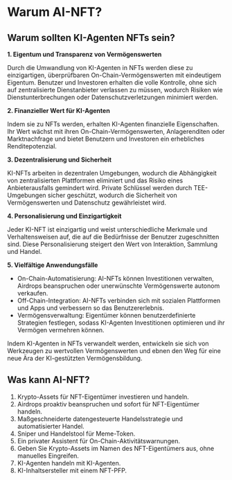 # Warum AI-NFT?

## Warum sollten KI-Agenten NFTs sein?

**1. Eigentum und Transparenz von Vermögenswerten**

Durch die Umwandlung von KI-Agenten in NFTs werden diese zu einzigartigen, überprüfbaren On-Chain-Vermögenswerten mit eindeutigem Eigentum. Benutzer und Investoren erhalten die volle Kontrolle, ohne sich auf zentralisierte Dienstanbieter verlassen zu müssen, wodurch Risiken wie Dienstunterbrechungen oder Datenschutzverletzungen minimiert werden.

**2. Finanzieller Wert für KI-Agenten**

Indem sie zu NFTs werden, erhalten KI-Agenten finanzielle Eigenschaften. Ihr Wert wächst mit ihren On-Chain-Vermögenswerten, Anlagerenditen oder Marktnachfrage und bietet Benutzern und Investoren ein erhebliches Renditepotenzial.

**3. Dezentralisierung und Sicherheit**

KI-NFTs arbeiten in dezentralen Umgebungen, wodurch die Abhängigkeit von zentralisierten Plattformen eliminiert und das Risiko eines Anbieterausfalls gemindert wird. Private Schlüssel werden durch TEE-Umgebungen sicher geschützt, wodurch die Sicherheit von Vermögenswerten und Datenschutz gewährleistet wird.

**4. Personalisierung und Einzigartigkeit**

Jeder KI-NFT ist einzigartig und weist unterschiedliche Merkmale und Verhaltensweisen auf, die auf die Bedürfnisse der Benutzer zugeschnitten sind. Diese Personalisierung steigert den Wert von Interaktion, Sammlung und Handel.

**5. Vielfältige Anwendungsfälle**

* On-Chain-Automatisierung: AI-NFTs können Investitionen verwalten, Airdrops beanspruchen oder unerwünschte Vermögenswerte autonom verkaufen.
* Off-Chain-Integration: AI-NFTs verbinden sich mit sozialen Plattformen und Apps und verbessern so das Benutzererlebnis.
* Vermögensverwaltung: Eigentümer können benutzerdefinierte Strategien festlegen, sodass KI-Agenten Investitionen optimieren und ihr Vermögen vermehren können.

Indem KI-Agenten in NFTs verwandelt werden, entwickeln sie sich von Werkzeugen zu wertvollen Vermögenswerten und ebnen den Weg für eine neue Ära der KI-gestützten Vermögensbildung.

## Was kann AI-NFT?

1. Krypto-Assets für NFT-Eigentümer investieren und handeln.
2. Airdrops proaktiv beanspruchen und sofort für NFT-Eigentümer handeln.
3. Maßgeschneiderte datengesteuerte Handelsstrategie und automatisierter Handel.
4. Sniper und Handelstool für Meme-Token.
5. Ein privater Assistent für On-Chain-Aktivitätswarnungen.
6. Geben Sie Krypto-Assets im Namen des NFT-Eigentümers aus, ohne manuelles Eingreifen.
7. KI-Agenten handeln mit KI-Agenten.
8. KI-Inhaltsersteller mit einem NFT-PFP.
